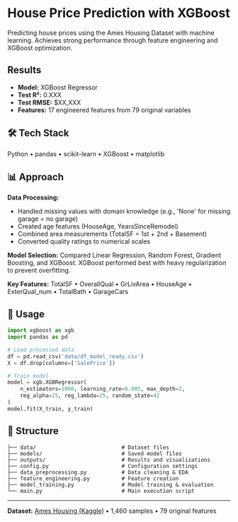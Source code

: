 # House Price Prediction with XGBoost

Predicting house prices using the Ames Housing Dataset with machine learning. Achieves strong performance through feature engineering and XGBoost optimization.

## Results
- **Model:** XGBoost Regressor
- **Test R²:** 0.XXX
- **Test RMSE:** $XX,XXX
- **Features:** 17 engineered features from 79 original variables

## 🛠️ Tech Stack
Python • pandas • scikit-learn • XGBoost • matplotlib

## 📊 Approach

**Data Processing:**
- Handled missing values with domain knowledge (e.g., 'None' for missing garage = no garage)
- Created age features (HouseAge, YearsSinceRemodel)
- Combined area measurements (TotalSF = 1st + 2nd + Basement)
- Converted quality ratings to numerical scales

**Model Selection:**
Compared Linear Regression, Random Forest, Gradient Boosting, and XGBoost. XGBoost performed best with heavy regularization to prevent overfitting.

**Key Features:**
TotalSF • OverallQual • GrLivArea • HouseAge • ExterQual_num • TotalBath • GarageCars

## 🚀 Usage

```python
import xgboost as xgb
import pandas as pd

# Load processed data
df = pd.read_csv('data/df_model_ready.csv')
X = df.drop(columns=['SalePrice'])

# Train model
model = xgb.XGBRegressor(
    n_estimators=1000, learning_rate=0.005, max_depth=2,
    reg_alpha=25, reg_lambda=25, random_state=42
)
model.fit(X_train, y_train)
```

## 📁 Structure
```
├── data/                           # Dataset files
├── models/                         # Saved model files
├── outputs/                        # Results and visualizations
├── config.py                       # Configuration settings
├── data_preprocessing.py           # Data cleaning & EDA
├── feature_engineering.py          # Feature creation
├── model_training.py               # Model training & evaluation
└── main.py                         # Main execution script
```

---
**Dataset:** [Ames Housing (Kaggle)](https://www.kaggle.com/c/house-prices-advanced-regression-techniques) • 1,460 samples • 79 original features
